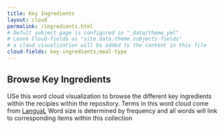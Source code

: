 ```yaml
---
title: Key Ingredients
layout: cloud
permalink: /ingredients.html
# Defult subject page is configured in "_data/theme.yml"
# Leave Cloud-fields as "site.data.theme.subjects-fields"
# a cloud visualization will be added to the content in this file
cloud-fields: key-ingredients;meal-type
---
```


## Browse Key Ingredients

USe this word cloud visualization to browse the different key ingredients within the recipies within the repository. Terms in this word cloud come from [LanguaL](https://www.langual.org/langual_Thesaurus.asp) 
Word size is determined by frequency and all words will link to corresponding items within this collection